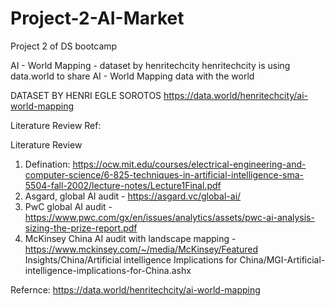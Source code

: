 # Project-2-AI-Market
Project 2 of DS bootcamp

AI - World Mapping - dataset by henritechcity
henritechcity is using data.world to share AI - World Mapping data with the world

DATASET BY HENRI EGLE SOROTOS
https://data.world/henritechcity/ai-world-mapping


Literature Review Ref:

Literature Review

1. Defination: https://ocw.mit.edu/courses/electrical-engineering-and-computer-science/6-825-techniques-in-artificial-intelligence-sma-5504-fall-2002/lecture-notes/Lecture1Final.pdf
2. Asgard, global AI audit - https://asgard.vc/global-ai/
3. PwC global AI audit - https://www.pwc.com/gx/en/issues/analytics/assets/pwc-ai-analysis-sizing-the-prize-report.pdf
4. McKinsey China AI audit with landscape mapping - https://www.mckinsey.com/~/media/McKinsey/Featured Insights/China/Artificial intelligence Implications for China/MGI-Artificial-intelligence-implications-for-China.ashx

Refernce: https://data.world/henritechcity/ai-world-mapping


